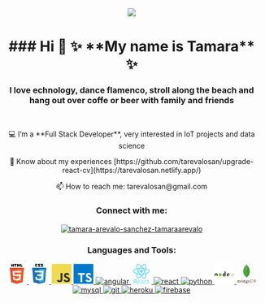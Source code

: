 <div align="center"><img width="250px" src="https://i.gifer.com/XN6z.gif" /></div>

<h1 align="center">### Hi 👋 ✨ **My name is Tamara** ✨</h1>
<h3 align="center">I love echnology, dance flamenco, stroll along the beach and hang out over coffe or beer with family and friends</h3>

<br />

<div align="center">
    <p> 💻 I’m a **Full Stack Developer**, very interested in IoT projects and data science</p>
    <p> 📓 Know about my experiences [https://github.com/tarevalosan/upgrade-react-cv](https://tarevalosan.netlify.app/) </p>
    <p> 📫 How to reach me: tarevalosan@gmail.com </p>
</div>

<h3 align="center">Connect with me:</h3>
<p align="center">
    <a href="https://www.linkedin.com/in/tamaraarevalo/" target="blank"><img align="center" src="https://raw.githubusercontent.com/rahuldkjain/github-profile-readme-generator/master/src/images/icons/Social/linked-in-alt.svg" alt="tamara-arevalo-sanchez-tamaraarevalo" height="30" width="40" /></a>
</p>

<h3 align="center">Languages and Tools:</h3>
    <p align="center"> 
        <a href="https://www.w3.org/html/" target="_blank"> 
            <img src="https://raw.githubusercontent.com/devicons/devicon/master/icons/html5/html5-original-wordmark.svg" alt="html5" width="40" height="40"/>
        </a> 
        <a href="https://www.w3schools.com/css/" target="_blank"> 
            <img src="https://raw.githubusercontent.com/devicons/devicon/master/icons/css3/css3-original-wordmark.svg" alt="css3" width="40" height="40"/> 
        </a>
        <a href="https://developer.mozilla.org/en-US/docs/Web/JavaScript" target="_blank"> 
            <img src="https://raw.githubusercontent.com/devicons/devicon/master/icons/javascript/javascript-original.svg" alt="javascript" width="40" height="40"/> 
        </a> 
        <a href="https://www.typescriptlang.org/" target="_blank"> 
            <img src="https://raw.githubusercontent.com/devicons/devicon/master/icons/typescript/typescript-original.svg" alt="typescript" width="40" height="40"/>
        </a> 
        <a href="https://angular.io" target="_blank"> 
            <img src="https://angular.io/assets/images/logos/angular/angular.svg" alt="angular" width="40" height="40"/> 
        </a>
        <a href="https://reactjs.org/" target="_blank"> 
            <img src="https://raw.githubusercontent.com/devicons/devicon/master/icons/react/react-original-wordmark.svg" alt="react" width="40" height="40"/> 
        </a> 
        <a href="https://www.java.com/es/" target="_blank"> 
            <img src="https://i.blogs.es/8d2420/650_1000_java/1366_2000.png" alt="react" width="40" height="40"/> 
        </a>
        <a href="https://www.python.org/" target="_blank"> 
            <img src="" alt="python" width="50" height="40"/> 
        </a>
        <a href="https://nodejs.org" target="_blank"> 
            <img src="https://raw.githubusercontent.com/devicons/devicon/master/icons/nodejs/nodejs-original-wordmark.svg" alt="nodejs" width="40" height="40"/> 
        </a>   
        <a href="https://www.mongodb.com/" target="_blank"> 
            <img src="https://raw.githubusercontent.com/devicons/devicon/master/icons/mongodb/mongodb-original-wordmark.svg" alt="mongodb" width="40" height="40"/> 
        </a> 
        <a href="https://www.mysql.com/" target="_blank"> 
            <img src="https://imgur.com/undefined" alt="mysql" width="50" height="40"/> 
        </a> 
        <a href="https://git-scm.com/" target="_blank"> 
            <img src="https://www.vectorlogo.zone/logos/git-scm/git-scm-icon.svg" alt="git" width="40" height="40"/> 
        </a>
        <a href="https://heroku.com" target="_blank"> 
            <img src="https://www.vectorlogo.zone/logos/heroku/heroku-icon.svg" alt="heroku" width="40" height="40"/> 
        </a> 
        <a href="https://firebase.google.com/" target="_blank"> 
            <img src="https://www.vectorlogo.zone/logos/firebase/firebase-icon.svg" alt="firebase" width="40" height="40"/> 
        </a>
    </p>
<br />
<br />

